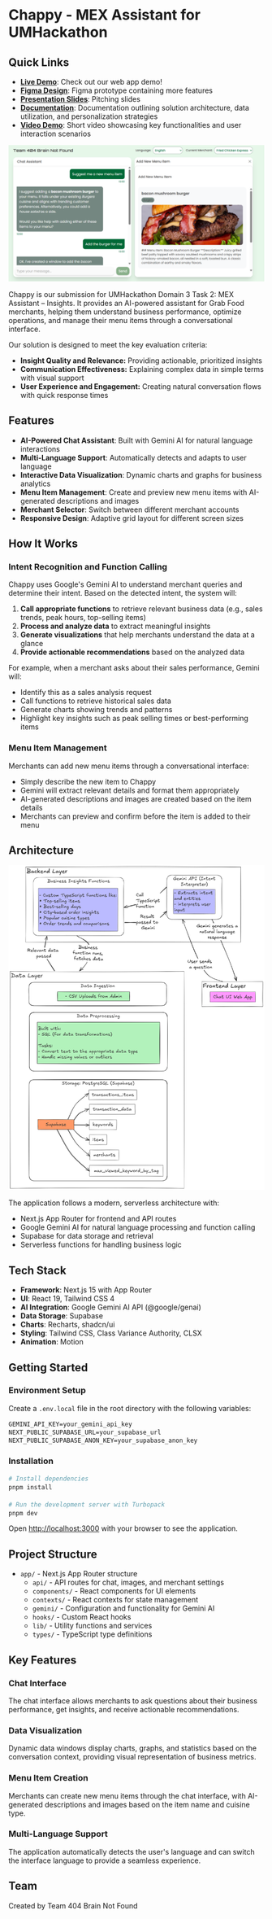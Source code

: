 # Chappy - MEX Assistant for UMHackathon

## Quick Links
- **[Live Demo](https://umhackathon.vercel.app/)**: Check out our web app demo!
- **[Figma Design](https://www.figma.com/design/O4d3tFzg5Y2Sw66dICkO9m/Prototype---404-Brain-Not-Found?node-id=0-1&t=hHF0mXPhrDIViRlZ-1)**: Figma prototype containing more features
- **[Presentation Slides](https://www.figma.com/slides/uTaR75iZTboJcMvINC67wi/Slide---404-Brain-Not-Found?node-id=1-42&t=9JXEVPYToAJ8OAVI-1)**: Pitching slides
- **[Documentation](https://docs.google.com/document/d/1KifS8Rt8KRC14o9OC35R2soWQobFJvVkrFaUrsmbiV8/edit?usp=sharing)**: Documentation outlining solution architecture, data utilization, and personalization strategies
- **[Video Demo]([https://drive.google.com/drive/folders/1JIpxBCguC3PqZl5mHyDYC1kJzvqfYB6J?usp=sharing](https://drive.google.com/file/d/1MJdAB--GZ8cn01riNZUogVblNOcDO3st/view?usp=sharing))**: Short video showcasing key functionalities and user interaction scenarios

![Demo Screenshot](public/README/live_demo.png)

Chappy is our submission for UMHackathon Domain 3 Task 2: MEX Assistant – Insights. It provides an AI-powered assistant for Grab Food merchants, helping them understand business performance, optimize operations, and manage their menu items through a conversational interface.

Our solution is designed to meet the key evaluation criteria:
- **Insight Quality and Relevance:** Providing actionable, prioritized insights
- **Communication Effectiveness:** Explaining complex data in simple terms with visual support
- **User Experience and Engagement:** Creating natural conversation flows with quick response times

## Features

- **AI-Powered Chat Assistant**: Built with Gemini AI for natural language interactions
- **Multi-Language Support**: Automatically detects and adapts to user language
- **Interactive Data Visualization**: Dynamic charts and graphs for business analytics
- **Menu Item Management**: Create and preview new menu items with AI-generated descriptions and images
- **Merchant Selector**: Switch between different merchant accounts
- **Responsive Design**: Adaptive grid layout for different screen sizes

## How It Works

### Intent Recognition and Function Calling

Chappy uses Google's Gemini AI to understand merchant queries and determine their intent. Based on the detected intent, the system will:

1. **Call appropriate functions** to retrieve relevant business data (e.g., sales trends, peak hours, top-selling items)
2. **Process and analyze data** to extract meaningful insights
3. **Generate visualizations** that help merchants understand the data at a glance
4. **Provide actionable recommendations** based on the analyzed data

For example, when a merchant asks about their sales performance, Gemini will:
- Identify this as a sales analysis request
- Call functions to retrieve historical sales data
- Generate charts showing trends and patterns
- Highlight key insights such as peak selling times or best-performing items

### Menu Item Management

Merchants can add new menu items through a conversational interface:
- Simply describe the new item to Chappy
- Gemini will extract relevant details and format them appropriately
- AI-generated descriptions and images are created based on the item details
- Merchants can preview and confirm before the item is added to their menu

## Architecture

![Architecture Diagram](public/README/architecture_design.png)

The application follows a modern, serverless architecture with:
- Next.js App Router for frontend and API routes
- Google Gemini AI for natural language processing and function calling
- Supabase for data storage and retrieval
- Serverless functions for handling business logic

## Tech Stack

- **Framework**: Next.js 15 with App Router
- **UI**: React 19, Tailwind CSS 4
- **AI Integration**: Google Gemini AI API (@google/genai)
- **Data Storage**: Supabase
- **Charts**: Recharts, shadcn/ui
- **Styling**: Tailwind CSS, Class Variance Authority, CLSX
- **Animation**: Motion

## Getting Started

### Environment Setup

Create a `.env.local` file in the root directory with the following variables:
```
GEMINI_API_KEY=your_gemini_api_key
NEXT_PUBLIC_SUPABASE_URL=your_supabase_url
NEXT_PUBLIC_SUPABASE_ANON_KEY=your_supabase_anon_key
```

### Installation

```bash
# Install dependencies
pnpm install

# Run the development server with Turbopack
pnpm dev
```

Open [http://localhost:3000](http://localhost:3000) with your browser to see the application.

## Project Structure

- `app/` - Next.js App Router structure
  - `api/` - API routes for chat, images, and merchant settings
  - `components/` - React components for UI elements
  - `contexts/` - React contexts for state management
  - `gemini/` - Configuration and functionality for Gemini AI
  - `hooks/` - Custom React hooks
  - `lib/` - Utility functions and services
  - `types/` - TypeScript type definitions

## Key Features

### Chat Interface

The chat interface allows merchants to ask questions about their business performance, get insights, and receive actionable recommendations.

### Data Visualization

Dynamic data windows display charts, graphs, and statistics based on the conversation context, providing visual representation of business metrics.

### Menu Item Creation

Merchants can create new menu items through the chat interface, with AI-generated descriptions and images based on the item name and cuisine type.

### Multi-Language Support

The application automatically detects the user's language and can switch the interface language to provide a seamless experience.

## Team

Created by Team 404 Brain Not Found
